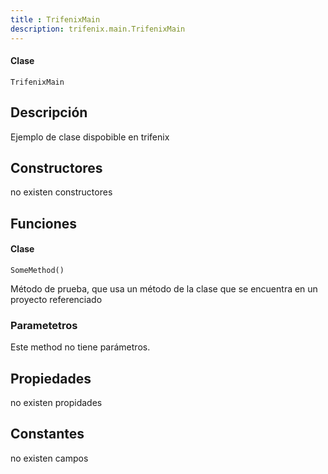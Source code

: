```yaml
---
title : TrifenixMain
description: trifenix.main.TrifenixMain
---
```




<CodeBlock slots = 'heading, code' repeat = '1' languages = 'C#' />

#### Clase
```
TrifenixMain
```

## Descripción
Ejemplo de clase dispobible en trifenix
## Constructores

no existen constructores


## Funciones


<CodeBlock slots = 'heading, code' repeat = '1' languages = 'C#' />

#### Clase
```
SomeMethod()
```


Método de prueba, que usa un método de la clase que se encuentra en un proyecto referenciado
### Parametetros
Este method no tiene parámetros.
## Propiedades

no existen propidades

## Constantes
no existen campos

